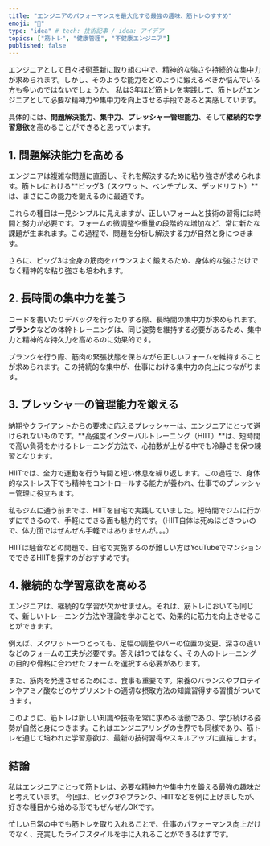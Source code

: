 ```yaml
---
title: "エンジニアのパフォーマンスを最大化する最強の趣味、筋トレのすすめ"
emoji: "💪"
type: "idea" # tech: 技術記事 / idea: アイデア
topics: ["筋トレ", "健康管理", "不健康エンジニア"]
published: false
---
```


エンジニアとして日々技術革新に取り組む中で、精神的な強さや持続的な集中力が求められます。しかし、そのような能力をどのように鍛えるべきか悩んでいる方も多いのではないでしょうか。
私は3年ほど筋トレを実践して、筋トレがエンジニアとして必要な精神力や集中力を向上させる手段であると実感しています。

具体的には、**問題解決能力**、**集中力**、**プレッシャー管理能力**、そして**継続的な学習意欲**を高めることができると思っています。

## 1. 問題解決能力を高める

エンジニアは複雑な問題に直面し、それを解決するために粘り強さが求められます。筋トレにおける**ビッグ3（スクワット、ベンチプレス、デッドリフト）**は、まさにこの能力を鍛えるのに最適です。

これらの種目は一見シンプルに見えますが、正しいフォームと技術の習得には時間と努力が必要です。フォームの微調整や重量の段階的な増加など、常に新たな課題が生まれます。この過程で、問題を分析し解決する力が自然と身につきます。

さらに、ビッグ3は全身の筋肉をバランスよく鍛えるため、身体的な強さだけでなく精神的な粘り強さも培われます。

## 2. 長時間の集中力を養う

コードを書いたりデバッグを行ったりする際、長時間の集中力が求められます。**プランク**などの体幹トレーニングは、同じ姿勢を維持する必要があるため、集中力と精神的な持久力を高めるのに効果的です。

プランクを行う際、筋肉の緊張状態を保ちながら正しいフォームを維持することが求められます。この持続的な集中が、仕事における集中力の向上につながります。

## 3. プレッシャーの管理能力を鍛える

納期やクライアントからの要求に応えるプレッシャーは、エンジニアにとって避けられないものです。**高強度インターバルトレーニング（HIIT）**は、短時間で高い負荷をかけるトレーニング方法で、心拍数が上がる中でも冷静さを保つ練習となります。

HIITでは、全力で運動を行う時間と短い休息を繰り返します。この過程で、身体的なストレス下でも精神をコントロールする能力が養われ、仕事でのプレッシャー管理に役立ちます。

私もジムに通う前までは、HIITを自宅で実践していました。短時間でジムに行かずにできるので、手軽にできる面も魅力的です。（HIIT自体は死ぬほどきついので、体力面ではぜんぜん手軽ではありませんが。。。）

HIITは騒音などの問題で、自宅で実施するのが難しい方はYouTubeでマンションでできるHIITを探すのがおすすめです。

## 4. 継続的な学習意欲を高める

エンジニアは、継続的な学習が欠かせません。それは、筋トレにおいても同じで、新しいトレーニング方法や理論を学ぶことで、効果的に筋力を向上させることができます。

例えば、スクワット一つとっても、足幅の調整やバーの位置の変更、深さの違いなどのフォームの工夫が必要です。答えは1つではなく、その人のトレーニングの目的や骨格に合わせたフォームを選択する必要があります。

また、筋肉を発達させるためには、食事も重要です。栄養のバランスやプロテインやアミノ酸などのサプリメントの適切な摂取方法の知識習得する習慣がついてきます。

このように、筋トレは新しい知識や技術を常に求める活動であり、学び続ける姿勢が自然と身につきます。これはエンジニアリングの世界でも同様であり、筋トレを通じて培われた学習意欲は、最新の技術習得やスキルアップに直結します。

## 結論

私はエンジニアにとって筋トレは、必要な精神力や集中力を鍛える最強の趣味だと考えています。
今回は、ビッグ3やプランク、HIITなどを例に上げましたが、好きな種目から始める形でもぜんぜんOKです。

忙しい日常の中でも筋トレを取り入れることで、仕事のパフォーマンス向上だけでなく、充実したライフスタイルを手に入れることができるはずです。